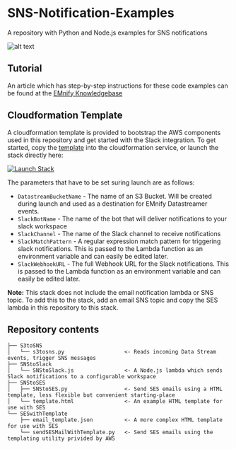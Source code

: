 # SNS-Notification-Examples

A repository with Python and Node.js examples for SNS notifications

![alt text](https://emnify-public-docs.s3.eu-central-1.amazonaws.com/assets/images/kb/stack.png "Example Setup")

## Tutorial

An article which has step-by-step instructions for these code examples can be found at the [EMnify Knowledgebase](https://support.emnify.com/hc/en-us/articles/360010536679-Webinar-Email-Slack-notifications-from-the-EMnify-Data-Streamer)

## Cloudformation Template

A cloudformation template is provided to bootstrap the AWS components used in this repository and get started with the Slack integration.
To get started, copy the [template](https://github.com/EMnify-Codelab/sns-notification-examples/blob/master/s3-sns-slack-cloudformation.template) into the cloudformation service, or launch the stack directly here:

[![Launch Stack](https://cdn.rawgit.com/buildkite/cloudformation-launch-stack-button-svg/master/launch-stack.svg)](https://console.aws.amazon.com/cloudformation/home#/stacks/new?stackName=emnify-datastreamer-notifications&templateURL=https://emnify-public-docs.s3.eu-central-1.amazonaws.com/cf-templates/s3-sns-slack.template)

The parameters that have to be set suring launch are as follows:

* `DatastreamBucketName` - The name of an S3 Bucket. Will be created during launch and used as a destination for EMnify Datastreamer events.
* `SlackBotName` - The name of the bot that will deliver notifications to your slack workspace
* `SlackChannel` - The name of the Slack channel to receive notifications
* `SlackMatchPattern` - A regular expression match pattern for triggering slack notifications. This is passed to the Lambda function as an environment variable and can easily be edited later.
* `SlackWebhookURL` - The full Webhook URL for the Slack notifications. This is passed to the Lambda function as an environment variable and can easily be edited later.

__Note:__ This stack does not include the email notification lambda or SNS topic. 
To add this to the stack, add an email SNS topic and copy the SES lambda in this repository to this stack.

## Repository contents

```
├── S3toSNS
│   └── s3tosns.py                   <- Reads incoming Data Stream events, trigger SNS messages
├── SNStoSlack
│   └── SNStoSlack.js                <- A Node.js lambda which sends Slack notifications to a configurable workspace
├── SNStoSES
│   ├── SNStoSES.py                  <- Send SES emails using a HTML template, less flexible but convenient starting-place
│   └── template.html                <- An example HTML template for use with SES
└── SESwithTemplate
    ├── email_template.json          <- A more complex HTML template for use with SES
    └── sendSESMailWithTemplate.py   <- Send SES emails using the templating utility privided by AWS
```

